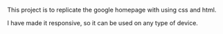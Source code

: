 
This project is to replicate the 
google homepage with using css and html.

I have made it responsive, so it can be used on any type of device.
